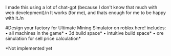 I made this using a lot of chat-gpt (because I don't know that much with web develepment)/n
It works (for me), and thats enough for me to be happy with it./n

#Design your factory for Ultimate Mining Simulator on roblox here!
includes:
• all machines in the game*
• 3d build space*
• intuitive build space*
• ore simulation for sell price calculation*

*Not implemented yet
